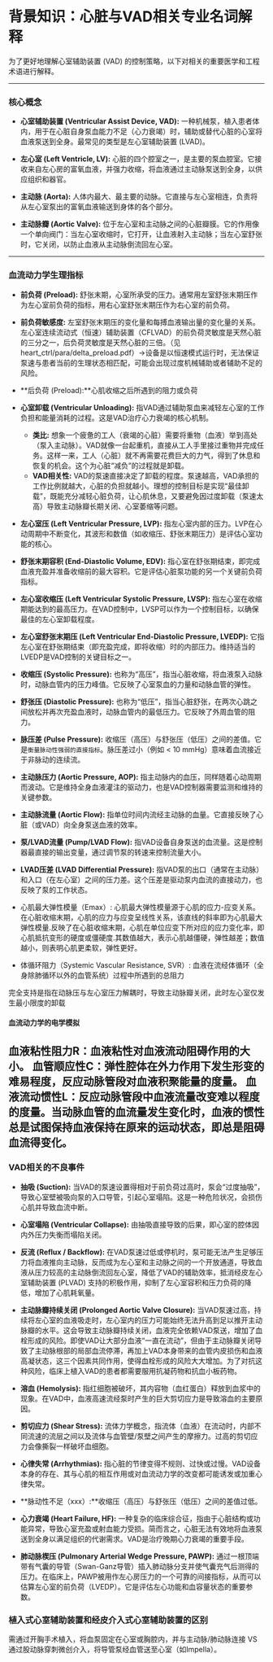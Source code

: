# 背景知识：心脏与VAD相关专业名词解释

为了更好地理解心室辅助装置 (VAD) 的控制策略，以下对相关的重要医学和工程术语进行解释。

---

### **核心概念**

- **心室辅助装置 (Ventricular Assist Device, VAD):**
  一种机械泵，植入患者体内，用于在心脏自身泵血能力不足（心力衰竭）时，辅助或替代心脏的心室将血液泵送到全身。最常见的类型是左心室辅助装置 (LVAD)。

- **左心室 (Left Ventricle, LV):**
  心脏的四个腔室之一，是主要的泵血腔室。它接收来自左心房的富氧血液，并强力收缩，将血液通过主动脉泵送到全身，以供应组织和器官。

- **主动脉 (Aorta):**
  人体内最大、最主要的动脉。它直接与左心室相连，负责将从左心室泵出的富氧血液输送到身体的各个部分。

- **主动脉瓣 (Aortic Valve):**
  位于左心室和主动脉之间的心脏瓣膜。它的作用像一个单向阀门：当左心室收缩时，它打开，让血液射入主动脉；当左心室舒张时，它关闭，以防止血液从主动脉倒流回左心室。

---

### **血流动力学生理指标**

- **前负荷 (Preload):**
  舒张末期，心室所承受的压力。通常用左室舒张末期压作为左心室前负荷的指标，用右心室舒张末期压作为右心室的前负荷。

- **前负荷敏感度:**
  左室舒张末期压的变化量和每搏血液输出量的变化量的关系。左心室连续流动式（恒速）辅助装置（CFLVAD）的前负荷灵敏度是天然心脏的三分之一，后负荷灵敏度是天然心脏的三倍。（见heart_ctrl/para/delta_preload.pdf）->设备是以恒速模式运行时，无法保证泵速与患者当前的生理状态相匹配，可能会出现过度机械辅助或者辅助不足的风险。

- **后负荷 (Preload):**心肌收缩之后所遇到的阻力或负荷

- **心室卸载 (Ventricular Unloading):**
  指VAD通过辅助泵血来减轻左心室的工作负担和能量消耗的过程。这是VAD治疗心力衰竭的核心机制。
  - **类比:** 想象一个疲惫的工人（衰竭的心脏）需要将重物（血液）举到高处（泵入主动脉）。VAD就像一台起重机，直接从工人手里接过重物并完成任务。这样一来，工人（心脏）就不再需要花费巨大的力气，得到了休息和恢复的机会。这个为心脏“减负”的过程就是卸载。
  - **VAD相关性:** VAD的泵速直接决定了卸载的程度。泵速越高，VAD承担的工作比例就越大，心脏的负担就越小。理想的控制目标是实现“最佳卸载”，既能充分减轻心脏负荷，让心肌休息，又要避免因过度卸载（泵速太高）导致主动脉瓣长期关闭、心室萎缩等问题。

- **左心室压 (Left Ventricular Pressure, LVP):**
  指左心室内部的压力。LVP在心动周期中不断变化，其波形和数值（如收缩压、舒张末期压力）是评估心室功能的核心。

- **舒张末期容积 (End-Diastolic Volume, EDV):**
  指心室在舒张期结束，即完成血液充盈并准备收缩前的最大容积。它是评估心脏泵功能的另一个关键前负荷指标。

- **左心室收缩压 (Left Ventricular Systolic Pressure, LVSP):**
  指左心室在收缩期能达到的最高压力。在VAD控制中，LVSP可以作为一个控制目标，以确保最佳的左心室卸载程度。

- **左心室舒张末期压 (Left Ventricular End-Diastolic Pressure, LVEDP):**
  它指左心室在舒张期结束（即充盈完成，即将收缩）时的内部压力。维持适当的LVEDP是VAD控制的关键目标之一。

- **收缩压 (Systolic Pressure):**
  也称为“高压”，指当心脏收缩，将血液泵入动脉时，动脉血管内的压力峰值。它反映了心室泵血的力量和动脉血管的弹性。

- **舒张压 (Diastolic Pressure):**
  也称为“低压”，指当心脏舒张，在两次心跳之间放松并再次充盈血液时，动脉血管内的最低压力。它反映了外周血管的阻力。

- **脉压差 (Pulse Pressure):**
  收缩压（高压）与舒张压（低压）之间的差值。它是`衡量脉动性强弱的直接指标`。脉压差过小（例如 < 10 mmHg）意味着血流接近于非脉动的连续流。

- **主动脉压力 (Aortic Pressure, AOP):**
  指主动脉内的血压，同样随着心动周期而波动。它是维持全身血液灌注的驱动力，也是VAD控制器需要监测和维持的关键参数。

- **主动脉流量 (Aortic Flow):**
  指单位时间内流经主动脉的血量。它直接反映了心脏（或VAD）向全身泵送血液的效率。

- **泵/LVAD流量 (Pump/LVAD Flow):**
  指VAD设备自身泵送的血流量。这是控制器最直接的输出变量，通过调节泵的转速来控制流量大小。

- **LVAD压差 (LVAD Differential Pressure):**
  指VAD泵的出口（通常在主动脉）和入口（在左心室）之间的压力差。这个压差是驱动泵内血流的直接动力，也反映了泵的工作状态。

- 心肌最大弹性模量（Emax）:
  心肌最大弹性模量源于心肌的应力-应变关系。在心脏收缩末期，心肌的应力与应变呈线性关系，该直线的斜率即为心肌最大弹性模量.反映了在心脏收缩末期，心肌在单位应变下所对应的应力变化率，即心肌抵抗变形的硬度或僵硬度.其数值越大，表示心肌越僵硬，弹性越差；数值越小，则表明心肌更柔软，弹性更好。 

- 体循环阻力（Systemic Vascular Resistance, SVR）:
  血液在流经体循环（全身除肺循环以外的血管系统）过程中所遇到的总阻力

完全支持是指在动脉压与左心室压力解耦时，导致主动脉瓣关闭，此时左心室仅发生最小限度的卸载

#### 血流动力学的电学模拟

血液粘性阻力R：血液粘性对血液流动阻碍作用的大小。
血管顺应性C：弹性腔体在外力作用下发生形变的难易程度，反应动脉管段对血液积聚能量的度量。
血液流动惯性L：反应动脉管段中血液流量改变难以程度的度量。当动脉血管的血流量发生变化时，血液的惯性总是试图保持血液保持在原来的运动状态，即总是阻碍血流得变化。
---

### **VAD相关的不良事件**

- **抽吸 (Suction):**
  当VAD的泵速设置得相对于前负荷过高时，泵会“过度抽吸”，导致心室壁被吸向泵的入口导管，引起心室塌陷。这是一种危险状况，会损伤心肌并导致血流中断。

- **心室塌陷 (Ventricular Collapse):**
  由抽吸直接导致的后果，即心室的腔体因内外压力失衡而塌陷关闭。

- **反流 (Reflux / Backflow):**
  在VAD泵速过低或停机时，泵可能无法产生足够压力将血液推向主动脉，反而成为左心室和主动脉之间的一个开放通道，导致血液从压力较高的主动脉倒流回左心室，降低了VAD的辅助效率，抵消经皮左心室辅助装置 (PLVAD) 支持的积极作用，抑制了左心室容积和压力负荷的降低，增加了心肌耗氧量。

- **主动脉瓣持续关闭 (Prolonged Aortic Valve Closure):**
  当VAD泵速过高，持续将左心室的血液吸走时，左心室内的压力可能始终无法升高到足以推开主动脉瓣的水平。这会导致主动脉瓣持续关闭，血液完全依赖VAD泵送，增加了血栓形成的风险。即使VAD让大部分血液“一直在流动”，但由于主动脉瓣关闭导致了主动脉根部的局部血流停滞，再加上VAD本身带来的血管内皮损伤和血液高凝状态，这三个因素共同作用，使得血栓形成的风险大大增加。为了对抗这种风险，临床上植入VAD的患者都需要服用抗凝药物和抗血小板药物。

- **溶血 (Hemolysis):**
  指红细胞被破坏，其内容物（血红蛋白）释放到血浆中的现象。在VAD中，血液高速流经泵时产生的巨大剪切应力是导致溶血的主要原因。

- **剪切应力 (Shear Stress):**
  流体力学概念，指流体（血液）在流动时，内部不同流速的流层之间以及流体与血管壁/泵壁之间产生的摩擦力。过高的剪切应力会像撕裂一样破坏血细胞。

- **心律失常 (Arrhythmias):**
  指心脏的节律变得不规则、过快或过慢。VAD设备本身的存在、其与心肌的相互作用或对血流动力学的改变都可能诱发或加重心律失常。

- **脉动性不足（xxx）:**收缩压（高压）与舒张压（低压）之间的差值过低。

- **心力衰竭 (Heart Failure, HF):**
  一种复杂的临床综合征，指由于心脏结构或功能异常，导致心室充盈或射血能力受损。简而言之，心脏无法有效地将血液泵送到全身以满足组织的代谢需求。VAD是治疗晚期心力衰竭的重要手段。

- **肺动脉楔压 (Pulmonary Arterial Wedge Pressure, PAWP):**
  通过一根顶端带有气囊的导管（Swan-Ganz导管）插入肺动脉分支并使气囊充气后测得的压力。在临床上，PAWP被用作左心房压力的一个可靠的间接指标，从而可以估算左心室的前负荷（LVEDP）。它是评估左心功能和血容量状态的重要参数。

### **植入式心室辅助装置和经皮介入式心室辅助装置的区别**

需通过开胸手术植入，将血泵固定在心室或胸腔内，并与主动脉/肺动脉连接 VS 通过股动脉穿刺微创介入，将导管泵经血管送至心室（如Impella）。
